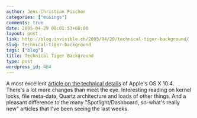 ```yaml
---
author: Jens-Christian Fischer
categories: ["musings"]
comments: true
date: 2005-04-29 08:01:53+00:00
layout: post
link: http://blog.invisible.ch/2005/04/29/technical-tiger-background/
slug: technical-tiger-background
tags: ["blog"]
title: Technical Tiger Background
type: post
wordpress_id: 404
---
```



A most excellent [article on the technical details](http://arstechnica.com/reviews/os/macosx-10.4.ars/1) of Apple's OS X 10.4. There's a lot more changes than meet the eye. Interesting reading on kernel locks, file meta-data, Quartz architecture and loads of other things. And a pleasant difference to the many "Spotlight/Dashboard, so-what's really new" articles that I've been seeing the last weeks.

